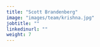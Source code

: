 ```yaml
---
title: "Scott Brandenberg"
image: "images/team/krishna.jpg"
jobtitle: ""
linkedinurl: ""
weight: 7
---
```


